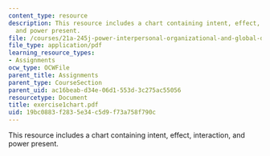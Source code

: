 ```yaml
---
content_type: resource
description: This resource includes a chart containing intent, effect, interaction,
  and power present.
file: /courses/21a-245j-power-interpersonal-organizational-and-global-dimensions-fall-2005/19bc0883f2835e34c5d9f73a758f790c_exercise1chart.pdf
file_type: application/pdf
learning_resource_types:
- Assignments
ocw_type: OCWFile
parent_title: Assignments
parent_type: CourseSection
parent_uid: ac16beab-d34e-06d1-553d-3c275ac55056
resourcetype: Document
title: exercise1chart.pdf
uid: 19bc0883-f283-5e34-c5d9-f73a758f790c
---
```

This resource includes a chart containing intent, effect, interaction, and power present.

